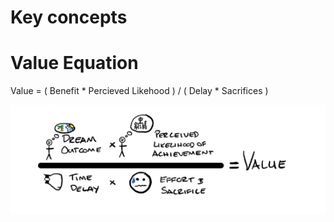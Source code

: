 # Key concepts

# Value Equation

Value = ( Benefit * Percieved Likehood ) / ( Delay * Sacrifices )

![alt text](value_formula.png)
